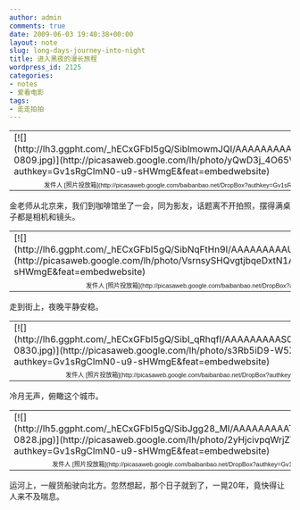 ```yaml
---
author: admin
comments: true
date: 2009-06-03 19:40:38+00:00
layout: note
slug: long-days-journey-into-night
title: 进入黑夜的漫长旅程
wordpress_id: 2125
categories:
- notes
- 爱看电影
tags:
- 走走拍拍
---
```


<table style="width:auto;" ><tr >
<td >[![](http://lh3.ggpht.com/_hECxGFbI5gQ/SibImowmJQI/AAAAAAAAASU/tkdJkKZIbdY/s400/bar-0809.jpg)](http://picasaweb.google.com/lh/photo/yQwD3j_4O65WDCiK4lWMoA?authkey=Gv1sRgCImN0-u9-sHWmgE&feat=embedwebsite)
</td></tr><tr >
<td style="font-family:arial,sans-serif; font-size:11px; text-align:right" >发件人 [照片投放箱](http://picasaweb.google.com/baibanbao.net/DropBox?authkey=Gv1sRgCImN0-u9-sHWmgE&feat=embedwebsite)
</td></tr></table>

金老师从北京来，我们到咖啡馆坐了一会，同为影友，话题离不开拍照，摆得满桌子都是相机和镜头。

<table style="width:auto;" ><tr >
<td >[![](http://lh6.ggpht.com/_hECxGFbI5gQ/SibNqFtHn9I/AAAAAAAAAUQ/KV6RCapnFLI/s400/fruitshop.jpg)](http://picasaweb.google.com/lh/photo/VsrnsySHQvgtjbqeDxtN1A?authkey=Gv1sRgCImN0-u9-sHWmgE&feat=embedwebsite)
</td></tr><tr >
<td style="font-family:arial,sans-serif; font-size:11px; text-align:right" >发件人 [照片投放箱](http://picasaweb.google.com/baibanbao.net/DropBox?authkey=Gv1sRgCImN0-u9-sHWmgE&feat=embedwebsite)
</td></tr></table>

走到街上，夜晚平静安稳。

<table style="width:auto;" ><tr >
<td >[![](http://lh6.ggpht.com/_hECxGFbI5gQ/SibI_qRhqfI/AAAAAAAAAS0/dPIuy_2CXsY/s400/june4night-0830.jpg)](http://picasaweb.google.com/lh/photo/s3Rb5iD9-W5XSZfXtIsKjg?authkey=Gv1sRgCImN0-u9-sHWmgE&feat=embedwebsite)
</td></tr><tr >
<td style="font-family:arial,sans-serif; font-size:11px; text-align:right" >发件人 [照片投放箱](http://picasaweb.google.com/baibanbao.net/DropBox?authkey=Gv1sRgCImN0-u9-sHWmgE&feat=embedwebsite)
</td></tr></table>

冷月无声，俯瞰这个城市。

<table style="width:auto;" ><tr >
<td >[![](http://lh5.ggpht.com/_hECxGFbI5gQ/SibJgg28_MI/AAAAAAAAATc/su0zTqnJdUk/s400/canal-0828.jpg)](http://picasaweb.google.com/lh/photo/2yHjcivpqWrjZVWDLrwYfw?authkey=Gv1sRgCImN0-u9-sHWmgE&feat=embedwebsite)
</td></tr><tr >
<td style="font-family:arial,sans-serif; font-size:11px; text-align:right" >发件人 [照片投放箱](http://picasaweb.google.com/baibanbao.net/DropBox?authkey=Gv1sRgCImN0-u9-sHWmgE&feat=embedwebsite)
</td></tr></table>

运河上，一艘货船驶向北方。忽然想起，那个日子就到了，一晃20年，竟快得让人来不及喘息。
